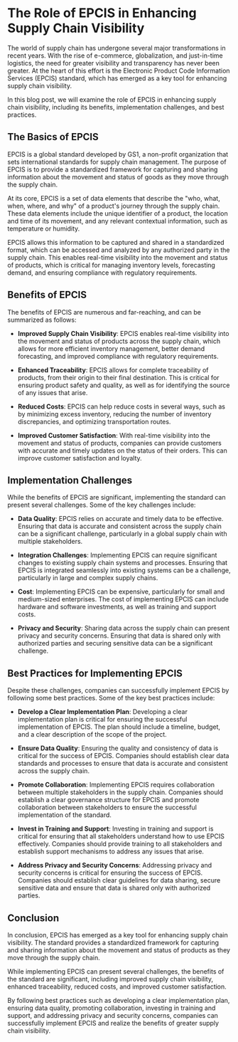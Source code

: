 # The Role of EPCIS in Enhancing Supply Chain Visibility

The world of supply chain has undergone several major transformations in recent years. With the rise of e-commerce, globalization, and just-in-time logistics, the need for greater visibility and transparency has never been greater. At the heart of this effort is the Electronic Product Code Information Services (EPCIS) standard, which has emerged as a key tool for enhancing supply chain visibility.

In this blog post, we will examine the role of EPCIS in enhancing supply chain visibility, including its benefits, implementation challenges, and best practices.

## The Basics of EPCIS

EPCIS is a global standard developed by GS1, a non-profit organization that sets international standards for supply chain management. The purpose of EPCIS is to provide a standardized framework for capturing and sharing information about the movement and status of goods as they move through the supply chain.

At its core, EPCIS is a set of data elements that describe the "who, what, when, where, and why" of a product's journey through the supply chain. These data elements include the unique identifier of a product, the location and time of its movement, and any relevant contextual information, such as temperature or humidity.

EPCIS allows this information to be captured and shared in a standardized format, which can be accessed and analyzed by any authorized party in the supply chain. This enables real-time visibility into the movement and status of products, which is critical for managing inventory levels, forecasting demand, and ensuring compliance with regulatory requirements.

## Benefits of EPCIS

The benefits of EPCIS are numerous and far-reaching, and can be summarized as follows:

- **Improved Supply Chain Visibility**: EPCIS enables real-time visibility into the movement and status of products across the supply chain, which allows for more efficient inventory management, better demand forecasting, and improved compliance with regulatory requirements.

- **Enhanced Traceability**: EPCIS allows for complete traceability of products, from their origin to their final destination. This is critical for ensuring product safety and quality, as well as for identifying the source of any issues that arise.

- **Reduced Costs**: EPCIS can help reduce costs in several ways, such as by minimizing excess inventory, reducing the number of inventory discrepancies, and optimizing transportation routes.

- **Improved Customer Satisfaction**: With real-time visibility into the movement and status of products, companies can provide customers with accurate and timely updates on the status of their orders. This can improve customer satisfaction and loyalty.

## Implementation Challenges

While the benefits of EPCIS are significant, implementing the standard can present several challenges. Some of the key challenges include:

- **Data Quality**: EPCIS relies on accurate and timely data to be effective. Ensuring that data is accurate and consistent across the supply chain can be a significant challenge, particularly in a global supply chain with multiple stakeholders.

- **Integration Challenges**: Implementing EPCIS can require significant changes to existing supply chain systems and processes. Ensuring that EPCIS is integrated seamlessly into existing systems can be a challenge, particularly in large and complex supply chains.

- **Cost**: Implementing EPCIS can be expensive, particularly for small and medium-sized enterprises. The cost of implementing EPCIS can include hardware and software investments, as well as training and support costs.

- **Privacy and Security**: Sharing data across the supply chain can present privacy and security concerns. Ensuring that data is shared only with authorized parties and securing sensitive data can be a significant challenge.

## Best Practices for Implementing EPCIS

Despite these challenges, companies can successfully implement EPCIS by following some best practices. Some of the key best practices include:

- **Develop a Clear Implementation Plan**: Developing a clear implementation plan is critical for ensuring the successful implementation of EPCIS. The plan should include a timeline, budget, and a clear description of the scope of the project.

- **Ensure Data Quality**: Ensuring the quality and consistency of data is critical for the success of EPCIS. Companies should establish clear data standards and processes to ensure that data is accurate and consistent across the supply chain.

- **Promote Collaboration**: Implementing EPCIS requires collaboration between multiple stakeholders in the supply chain. Companies should establish a clear governance structure for EPCIS and promote collaboration between stakeholders to ensure the successful implementation of the standard.

- **Invest in Training and Support**: Investing in training and support is critical for ensuring that all stakeholders understand how to use EPCIS effectively. Companies should provide training to all stakeholders and establish support mechanisms to address any issues that arise.

- **Address Privacy and Security Concerns**: Addressing privacy and security concerns is critical for ensuring the success of EPCIS. Companies should establish clear guidelines for data sharing, secure sensitive data and ensure that data is shared only with authorized parties.

## Conclusion

In conclusion, EPCIS has emerged as a key tool for enhancing supply chain visibility. The standard provides a standardized framework for capturing and sharing information about the movement and status of products as they move through the supply chain.

While implementing EPCIS can present several challenges, the benefits of the standard are significant, including improved supply chain visibility, enhanced traceability, reduced costs, and improved customer satisfaction.

By following best practices such as developing a clear implementation plan, ensuring data quality, promoting collaboration, investing in training and support, and addressing privacy and security concerns, companies can successfully implement EPCIS and realize the benefits of greater supply chain visibility.
